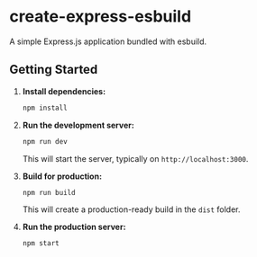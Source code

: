 # create-express-esbuild

A simple Express.js application bundled with esbuild.

## Getting Started

1.  **Install dependencies:**

    ```bash
    npm install
    ```

2.  **Run the development server:**

    ```bash
    npm run dev
    ```

    This will start the server, typically on `http://localhost:3000`.

3.  **Build for production:**

    ```bash
    npm run build
    ```

    This will create a production-ready build in the `dist` folder.

4.  **Run the production server:**
    ```bash
    npm start
    ```
